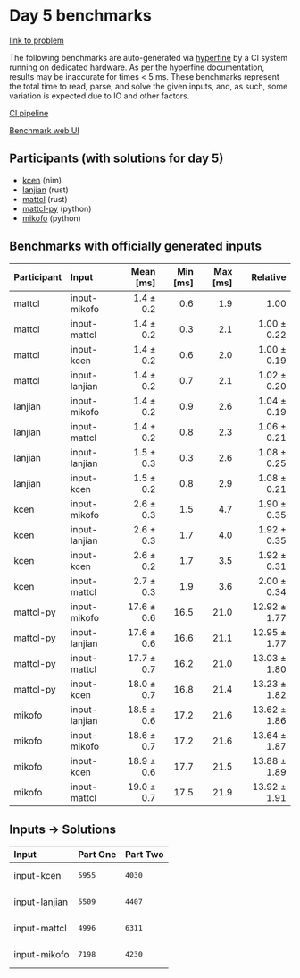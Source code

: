 # Day 5 benchmarks

[link to problem](https://adventofcode.com/2024/day/5)

The following benchmarks are auto-generated via
[hyperfine](https://github.com/sharkdp/hyperfine) by a CI system running on
dedicated hardware. As per the hyperfine documentation, results may be
inaccurate for times < 5 ms. These benchmarks represent the total time to read,
parse, and solve the given inputs, and, as such, some variation is expected due
to IO and other factors.

[CI pipeline](http://ci.papercode.net:8080/teams/main/pipelines/aoc2024)

[Benchmark web UI](https://aoc.ancalagon.black)


## Participants (with solutions for day 5)

- [kcen](https://github.com/kcen/aoc2024) (nim)
- [lanjian](https://github.com/lanjian/aoc-2024) (rust)
- [mattcl](https://github.com/mattcl/aoc2024) (rust)
- [mattcl-py](https://github.com/mattcl/aoc2024-py) (python)
- [mikofo](https://github.com/mikofo/aoc2024) (python)


## Benchmarks with officially generated inputs

| Participant | Input | Mean [ms] | Min [ms] | Max [ms] | Relative |
|:---|:---|---:|---:|---:|---:|
| mattcl | input-mikofo | 1.4 ± 0.2 | 0.6 | 1.9 | 1.00 |
| mattcl | input-mattcl | 1.4 ± 0.2 | 0.3 | 2.1 | 1.00 ± 0.22 |
| mattcl | input-kcen | 1.4 ± 0.2 | 0.6 | 2.0 | 1.00 ± 0.19 |
| mattcl | input-lanjian | 1.4 ± 0.2 | 0.7 | 2.1 | 1.02 ± 0.20 |
| lanjian | input-mikofo | 1.4 ± 0.2 | 0.9 | 2.6 | 1.04 ± 0.19 |
| lanjian | input-mattcl | 1.4 ± 0.2 | 0.8 | 2.3 | 1.06 ± 0.21 |
| lanjian | input-lanjian | 1.5 ± 0.3 | 0.3 | 2.6 | 1.08 ± 0.25 |
| lanjian | input-kcen | 1.5 ± 0.2 | 0.8 | 2.9 | 1.08 ± 0.21 |
| kcen | input-mikofo | 2.6 ± 0.3 | 1.5 | 4.7 | 1.90 ± 0.35 |
| kcen | input-lanjian | 2.6 ± 0.3 | 1.7 | 4.0 | 1.92 ± 0.35 |
| kcen | input-kcen | 2.6 ± 0.2 | 1.7 | 3.5 | 1.92 ± 0.31 |
| kcen | input-mattcl | 2.7 ± 0.3 | 1.9 | 3.6 | 2.00 ± 0.34 |
| mattcl-py | input-mikofo | 17.6 ± 0.6 | 16.5 | 21.0 | 12.92 ± 1.77 |
| mattcl-py | input-lanjian | 17.6 ± 0.6 | 16.6 | 21.1 | 12.95 ± 1.77 |
| mattcl-py | input-mattcl | 17.7 ± 0.7 | 16.2 | 21.0 | 13.03 ± 1.80 |
| mattcl-py | input-kcen | 18.0 ± 0.7 | 16.8 | 21.4 | 13.23 ± 1.82 |
| mikofo | input-lanjian | 18.5 ± 0.6 | 17.2 | 21.6 | 13.62 ± 1.86 |
| mikofo | input-mikofo | 18.6 ± 0.7 | 17.2 | 21.6 | 13.64 ± 1.87 |
| mikofo | input-kcen | 18.9 ± 0.6 | 17.7 | 21.5 | 13.88 ± 1.89 |
| mikofo | input-mattcl | 19.0 ± 0.7 | 17.5 | 21.9 | 13.92 ± 1.91 |


## Inputs -> Solutions

| Input | Part One | Part Two |
|:---|:---|:---|
|input-kcen|<pre>5955</pre>|<pre>4030</pre>|
|input-lanjian|<pre>5509</pre>|<pre>4407</pre>|
|input-mattcl|<pre>4996</pre>|<pre>6311</pre>|
|input-mikofo|<pre>7198</pre>|<pre>4230</pre>|